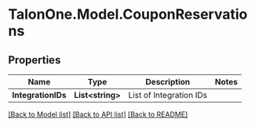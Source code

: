# TalonOne.Model.CouponReservations
## Properties

Name | Type | Description | Notes
------------ | ------------- | ------------- | -------------
**IntegrationIDs** | **List&lt;string&gt;** | List of Integration IDs | 

[[Back to Model list]](../README.md#documentation-for-models) [[Back to API list]](../README.md#documentation-for-api-endpoints) [[Back to README]](../README.md)

